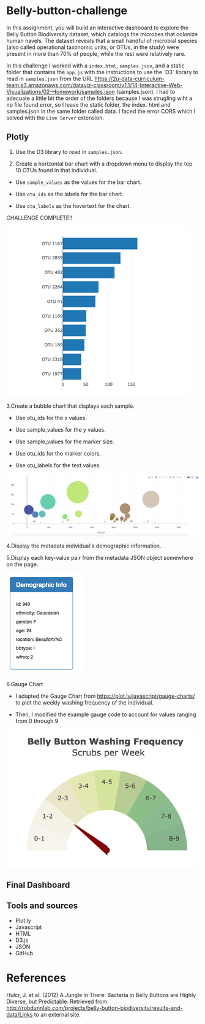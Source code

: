 # Belly-button-challenge
In this assignment, you will build an interactive dashboard to explore the Belly Button Biodiversity dataset, which catalogs the microbes that colonize human navels.
The dataset reveals that a small handful of microbial species (also called operational taxonomic units, or OTUs, in the study) were present in more than 70% of people, while the rest were relatively rare.

In this challenge I  worked with a `index.html`, `samples.json`, and a static folder that contains the `app.js` with the instructions to use the ´D3´ library to read in  `samples.json` from the URL https://2u-data-curriculum-team.s3.amazonaws.com/dataviz-classroom/v1.1/14-Interactive-Web-Visualizations/02-Homework/samples.json (samples.json). I had to adecuate a little bit the order of the folders because I was strugling wiht a no file found error, so I leave the static folder, the index. html and samples.json in the same folder called data. I faced the error CORS which I solved with the `Live Server` extension.

## Plotly

1. Use the D3 library to read in `samples.json`.

2. Create a horizontal bar chart with a dropdown menu to display the top 10 OTUs found in that individual.

* Use `sample_values` as the values for the bar chart.

* Use `otu_ids` as the labels for the bar chart.

* Use `otu_labels` as the hovertext for the chart.

CHALLENGE COMPLETE!!

  ![bar Chart](Starter_Code/StarterCode/data/static/Images/hw01.png)

3.Create a bubble chart that displays each sample.

* Use otu_ids for the x values.

* Use sample_values for the y values.

* Use sample_values for the marker size.

* Use otu_ids for the marker colors.

* Use otu_labels for the text values.

 ![buble Chart](Starter_Code/StarterCode/data/static/Images/bubble_chart.png)
 
4.Display the metadata individual's demographic information.

5.Display each key-value pair from the metadata JSON object somewhere on the page.

 ![demo info](Starter_Code/StarterCode/data/static/Images/hw03.png)
 
 6.Gauge Chart
 
* I adapted the Gauge Chart from <https://plot.ly/javascript/gauge-charts/> to plot the weekly washing frequency of the individual.

* Then, I modified the example gauge code to account for values ranging from 0 through 9

 ![Guage Chart](Starter_Code/StarterCode/data/static/Images/gauge.png)

## Final Dashboard 

## Tools and sources

* Plot.ly
* Javascript
* HTML
* D3.js
* JSON
* GitHub 




# References
Hulcr, J. et al. (2012) A Jungle in There: Bacteria in Belly Buttons are Highly Diverse, but Predictable. Retrieved from: http://robdunnlab.com/projects/belly-button-biodiversity/results-and-data/Links to an external site.
